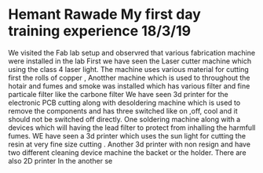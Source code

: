 # Hemant Rawade My first day training experience 18/3/19
We visited the Fab lab setup and observred that various fabrication machine were installed in the lab
First we have seen the Laser cutter machine which using the class 4 laser light.
The machine uses various material for cutting first the rolls of copper , 
Anotther machine which is used to throughout the hotair and fumes and smoke was installed which has various filter and fine particale filter like the carbone filter
We have seen 3d printer for the electronic PCB cutting along with desoldering machine which is used to remove the components and has three switched
like on ,off, cool and it should not be switched off directly.
One soldering machine along with a devices which will having the lead filter to protect from inhalling the harmfull fumes.
WE have seen a 3d printer which uses the sun light for cutting the resin at very fine size cutting .
Another 3d printer with non resign and have two different cleaning device machine the backet or the holder.
There are also 2D printer 
In the another se